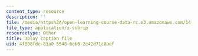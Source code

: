 ```yaml
---
content_type: resource
description: ''
file: /media/https%3A/open-learning-course-data-rc.s3.amazonaws.com/14-01-principles-of-microeconomics-fall-2018/4f808fdc81a055486eb02e42d71c6aef_1UtJGRojmIg.srt
file_type: application/x-subrip
resourcetype: Other
title: 3play caption file
uid: 4f808fdc-81a0-5548-6eb0-2e42d71c6aef
---
```


